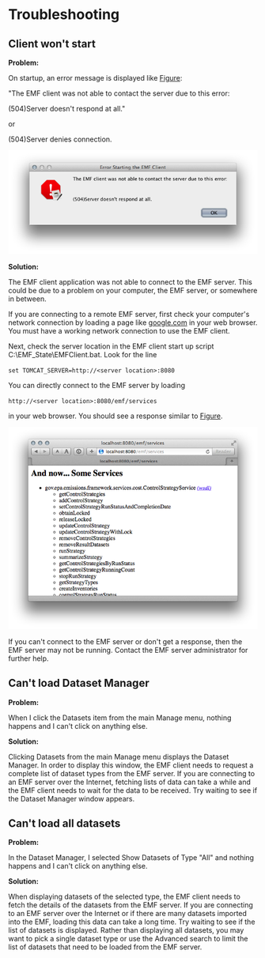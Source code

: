 # Troubleshooting #

## Client won't start ##

**Problem:**

On startup, an error message is displayed like [Figure](#client_startup_error):

"The EMF client was not able to contact the server due to this error:

(504)Server doesn't respond at all."

or

(504)Server denies connection.

![Error Starting the EMF Client][client_startup_error]

[client_startup_error]: images/client_startup_error.png

**Solution:**

The EMF client application was not able to connect to the EMF server. This could be due to a problem on your computer, the EMF server, or somewhere in between.

If you are connecting to a remote EMF server, first check your computer's network connection by loading a page like [google.com](http://google.com) in your web browser. You must have a working network connection to use the EMF client.

Next, check the server location in the EMF client start up script C:\EMF_State\EMFClient.bat. Look for the line

`set TOMCAT_SERVER=http://<server location>:8080`

You can directly connect to the EMF server by loading 

`http://<server location>:8080/emf/services`

in your web browser. You should see a response similar to [Figure](#emf_server_response).

![EMF Server Response][emf_server_response]

[emf_server_response]: images/emf_server_response.png

If you can't connect to the EMF server or don't get a response, then the EMF server may not be running. Contact the EMF server administrator for further help.

## Can't load Dataset Manager ##

**Problem:**

When I click the Datasets item from the main Manage menu, nothing happens and I can't click on anything else.

**Solution:**

Clicking Datasets from the main Manage menu displays the Dataset Manager. In order to display this window, the EMF client needs to request a complete list of dataset types from the EMF server. If you are connecting to an EMF server over the Internet, fetching lists of data can take a while and the EMF client needs to wait for the data to be received. Try waiting to see if the Dataset Manager window appears.

## Can't load all datasets ##

**Problem:**

In the Dataset Manager, I selected Show Datasets of Type "All" and nothing happens and I can't click on anything else.

**Solution:**

When displaying datasets of the selected type, the EMF client needs to fetch the details of the datasets from the EMF server. If you are connecting to an EMF server over the Internet or if there are many datasets imported into the EMF, loading this data can take a long time. Try waiting to see if the list of datasets is displayed. Rather than displaying all datasets, you may want to pick a single dataset type or use the Advanced search to limit the list of datasets that need to be loaded from the EMF server.
